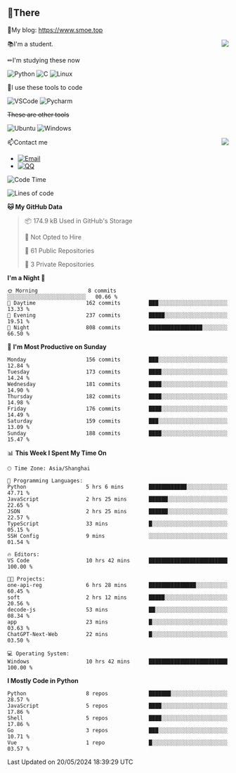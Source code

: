
## 👏There

📰My blog: https://www.smoe.top

<img align="right" src="https://github-readme-stats.vercel.app/api/top-langs/?username=AkashiCoin"/>


📚I'm a student.

✏I'm studying these now

![Python](https://img.shields.io/badge/-Python-blue?style=flat-square&logo=Python&logoColor=fff)
![C](https://img.shields.io/badge/-C-585858?style=flat-square&logo=C&logoColor=fff)
![Linux](https://img.shields.io/badge/-Linux-black?style=flat-square&logo=Linux&logoColor=fff)

🔨I use these tools to code

![VSCode](https://img.shields.io/badge/-VSCode-blue?style=flat-square&logo=visualstudiocode&logoColor=fff)
![Pycharm](https://img.shields.io/badge/-Pycharm-green?style=flat-square&logo=pycharm&logoColor=fff)

 ~~These are other tools~~

![Ubuntu](https://img.shields.io/badge/-Ubuntu-orange?style=flat-square&logo=Ubuntu&logoColor=fff)
![Windows](https://img.shields.io/badge/-Windows-blue?style=flat-square&logo=Windows&logoColor=fff)

<img align="right" src="https://github-readme-stats.vercel.app/api?username=AkashiCoin" />


📫Contact me

* [![Email](https://img.shields.io/badge/Email-l1040186796@gmail.com-1?style=social&logoColor=fff)](mailto:l1040186796@gmail.com)
* [![QQ](https://img.shields.io/badge/QQ-1040186796-1?style=social&logoColor=fff)](tencent://AddContact/?fromId=45&fromSubId=1&subcmd=all&uin=1040186796&website=www.oicqzone.com)

<!--START_SECTION:waka-->
![Code Time](http://img.shields.io/badge/Code%20Time-1%2C186%20hrs%2057%20mins-blue)

![Lines of code](https://img.shields.io/badge/From%20Hello%20World%20I%27ve%20Written-269.0%20thousand%20lines%20of%20code-blue)

**🐱 My GitHub Data** 

> 📦 174.9 kB Used in GitHub's Storage 
 > 
> 🚫 Not Opted to Hire
 > 
> 📜 61 Public Repositories 
 > 
> 🔑 3 Private Repositories 
 > 
**I'm a Night 🦉** 

```text
🌞 Morning                8 commits           ░░░░░░░░░░░░░░░░░░░░░░░░░   00.66 % 
🌆 Daytime                162 commits         ███░░░░░░░░░░░░░░░░░░░░░░   13.33 % 
🌃 Evening                237 commits         █████░░░░░░░░░░░░░░░░░░░░   19.51 % 
🌙 Night                  808 commits         █████████████████░░░░░░░░   66.50 % 
```
📅 **I'm Most Productive on Sunday** 

```text
Monday                   156 commits         ███░░░░░░░░░░░░░░░░░░░░░░   12.84 % 
Tuesday                  173 commits         ████░░░░░░░░░░░░░░░░░░░░░   14.24 % 
Wednesday                181 commits         ████░░░░░░░░░░░░░░░░░░░░░   14.90 % 
Thursday                 182 commits         ████░░░░░░░░░░░░░░░░░░░░░   14.98 % 
Friday                   176 commits         ████░░░░░░░░░░░░░░░░░░░░░   14.49 % 
Saturday                 159 commits         ███░░░░░░░░░░░░░░░░░░░░░░   13.09 % 
Sunday                   188 commits         ████░░░░░░░░░░░░░░░░░░░░░   15.47 % 
```


📊 **This Week I Spent My Time On** 

```text
🕑︎ Time Zone: Asia/Shanghai

💬 Programming Languages: 
Python                   5 hrs 6 mins        ████████████░░░░░░░░░░░░░   47.71 % 
JavaScript               2 hrs 25 mins       ██████░░░░░░░░░░░░░░░░░░░   22.65 % 
JSON                     2 hrs 25 mins       ██████░░░░░░░░░░░░░░░░░░░   22.57 % 
TypeScript               33 mins             █░░░░░░░░░░░░░░░░░░░░░░░░   05.15 % 
SSH Config               9 mins              ░░░░░░░░░░░░░░░░░░░░░░░░░   01.54 % 

🔥 Editors: 
VS Code                  10 hrs 42 mins      █████████████████████████   100.00 % 

🐱‍💻 Projects: 
one-api-reg              6 hrs 28 mins       ███████████████░░░░░░░░░░   60.45 % 
soft                     2 hrs 12 mins       █████░░░░░░░░░░░░░░░░░░░░   20.56 % 
decode-js                53 mins             ██░░░░░░░░░░░░░░░░░░░░░░░   08.34 % 
app                      23 mins             █░░░░░░░░░░░░░░░░░░░░░░░░   03.63 % 
ChatGPT-Next-Web         22 mins             █░░░░░░░░░░░░░░░░░░░░░░░░   03.50 % 

💻 Operating System: 
Windows                  10 hrs 42 mins      █████████████████████████   100.00 % 
```

**I Mostly Code in Python** 

```text
Python                   8 repos             ███████░░░░░░░░░░░░░░░░░░   28.57 % 
JavaScript               5 repos             ████░░░░░░░░░░░░░░░░░░░░░   17.86 % 
Shell                    5 repos             ████░░░░░░░░░░░░░░░░░░░░░   17.86 % 
Go                       3 repos             ███░░░░░░░░░░░░░░░░░░░░░░   10.71 % 
Vue                      1 repo              █░░░░░░░░░░░░░░░░░░░░░░░░   03.57 % 
```




 Last Updated on 20/05/2024 18:39:29 UTC
<!--END_SECTION:waka-->
